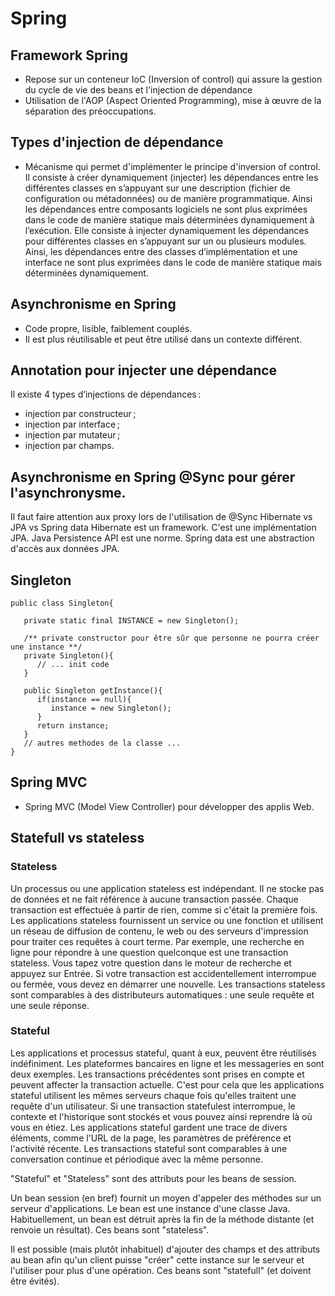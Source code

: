 
# Spring

## Framework Spring

- Repose sur un conteneur IoC (Inversion of control) qui assure la gestion du cycle de vie des beans et l'injection de dépendance
- Utilisation de l'AOP (Aspect Oriented Programming), mise à œuvre de la séparation des préoccupations.  

## Types d'injection de dépendance

- Mécanisme qui permet d'implémenter le principe d'inversion of control.  Il consiste à créer dynamiquement (injecter) les dépendances entre les différentes classes en s’appuyant sur une description (fichier de configuration ou métadonnées) ou de manière programmatique. Ainsi les dépendances entre composants logiciels ne sont plus exprimées dans le code de manière statique mais déterminées dynamiquement à l’exécution.
Elle consiste à injecter dynamiquement les dépendances pour différentes classes en s’appuyant sur un ou plusieurs modules. Ainsi, les dépendances entre des classes d’implémentation et une interface ne sont plus exprimées dans le code de manière statique mais déterminées dynamiquement.

## Asynchronisme en Spring

- Code propre, lisible, faiblement couplés.
- Il est plus réutilisable et peut être utilisé dans un contexte différent.

## Annotation pour injecter une dépendance
Il existe 4 types d’injections de dépendances :
- injection par constructeur ;
- injection par interface ;
- injection par mutateur ;
- injection par champs.

## Asynchronisme en Spring  @Sync pour gérer l'asynchronysme.

Il faut faire attention aux proxy lors de l'utilisation de @Sync
Hibernate vs JPA vs Spring data    Hibernate est un framework. C'est une implémentation JPA.
Java Persistence API est une norme.
Spring data est une abstraction d'accès aux données JPA.

## Singleton
```
public class Singleton{

   private static final INSTANCE = new Singleton();

   /** private constructor pour être sûr que personne ne pourra créer une instance **/
   private Singleton(){
      // ... init code
   }

   public Singleton getInstance(){
      if(instance == null){
         instance = new Singleton();
      }
      return instance;
   }
   // autres methodes de la classe ...
}
```
## Spring MVC

- Spring MVC (Model View Controller) pour développer des applis Web.

## Statefull vs stateless

###  Stateless
Un processus ou une application stateless est indépendant. Il ne stocke pas de données et ne fait référence à aucune transaction passée. Chaque transaction est effectuée à partir de rien, comme si c'était la première fois. Les applications stateless fournissent un service ou une fonction et utilisent un réseau de diffusion de contenu, le web ou des serveurs d'impression pour traiter ces requêtes à court terme.
Par exemple, une recherche en ligne pour répondre à une question quelconque est une transaction stateless. Vous tapez votre question dans le moteur de recherche et appuyez sur Entrée. Si votre transaction est accidentellement interrompue ou fermée, vous devez en démarrer une nouvelle. Les transactions stateless sont comparables à des distributeurs automatiques : une seule requête et une seule réponse.

### Stateful

Les applications et processus stateful, quant à eux, peuvent être réutilisés indéfiniment. Les plateformes bancaires en ligne et les messageries en sont deux exemples. Les transactions précédentes sont prises en compte et peuvent affecter la transaction actuelle. C'est pour cela que les applications stateful utilisent les mêmes serveurs chaque fois qu'elles traitent une requête d'un utilisateur.
Si une transaction statefulest interrompue, le contexte et l'historique sont stockés et vous pouvez ainsi reprendre là où vous en étiez. Les applications stateful gardent une trace de divers éléments, comme l'URL de la page, les paramètres de préférence et l'activité récente. Les transactions stateful sont comparables à une conversation continue et périodique avec la même personne.

"Stateful" et "Stateless" sont des attributs pour les beans de session.

Un bean session (en bref) fournit un moyen d'appeler des méthodes sur un serveur d'applications. Le bean est une instance d'une classe Java. Habituellement, un bean est détruit après la fin de la méthode distante (et renvoie un résultat). Ces beans sont "stateless".

Il est possible (mais plutôt inhabituel) d'ajouter des champs et des attributs au bean afin qu'un client puisse "créer" cette instance sur le serveur et l'utiliser pour plus d'une opération. Ces beans sont "statefull" (et doivent être évités).
